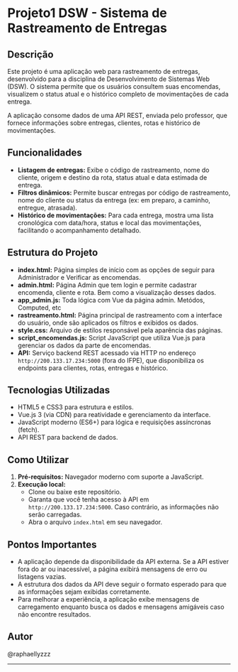 # Projeto1 DSW - Sistema de Rastreamento de Entregas

## Descrição
Este projeto é uma aplicação web para rastreamento de entregas, desenvolvido para a disciplina de Desenvolvimento de Sistemas Web (DSW). O sistema permite que os usuários consultem suas encomendas, visualizem o status atual e o histórico completo de movimentações de cada entrega.

A aplicação consome dados de uma API REST, enviada pelo professor, que fornece informações sobre entregas, clientes, rotas e histórico de movimentações.

## Funcionalidades
- **Listagem de entregas:** Exibe o código de rastreamento, nome do cliente, origem e destino da rota, status atual e data estimada de entrega.
- **Filtros dinâmicos:** Permite buscar entregas por código de rastreamento, nome do cliente ou status da entrega (ex: em preparo, a caminho, entregue, atrasada).
- **Histórico de movimentações:** Para cada entrega, mostra uma lista cronológica com data/hora, status e local das movimentações, facilitando o acompanhamento detalhado.

## Estrutura do Projeto
- **index.html:** Página simples de início com as opções de seguir para Administrador e Verificar as encomendas.
- **admin.html:** Página Admin que tem login e permite cadastrar encomenda, cliente e rota. Bem como a visualização desses dados.
- **app_admin.js:** Toda lógica com Vue da página admin. Metódos, Computed, etc
- **rastreamento.html:** Página principal de rastreamento com a interface do usuário, onde são aplicados os filtros e exibidos os dados.
- **style.css:** Arquivo de estilos responsável pela aparência das páginas.
- **script_encomendas.js:** Script JavaScript que utiliza Vue.js para gerenciar os dados da parte de encomendas.
- **API:** Serviço backend REST acessado via HTTP no endereço `http://200.133.17.234:5000` (fora do IFPE), que disponibiliza os endpoints para clientes, rotas, entregas e histórico.

## Tecnologias Utilizadas
- HTML5 e CSS3 para estrutura e estilos.
- Vue.js 3 (via CDN) para reatividade e gerenciamento da interface.
- JavaScript moderno (ES6+) para lógica e requisições assíncronas (fetch).
- API REST para backend de dados.

## Como Utilizar
1. **Pré-requisitos:** Navegador moderno com suporte a JavaScript.
2. **Execução local:**
   - Clone ou baixe este repositório.
   - Garanta que você tenha acesso à API em `http://200.133.17.234:5000`. Caso contrário, as informações não serão carregadas.
   - Abra o arquivo `index.html` em seu navegador.

## Pontos Importantes
- A aplicação depende da disponibilidade da API externa. Se a API estiver fora do ar ou inacessível, a página exibirá mensagens de erro ou listagens vazias.
- A estrutura dos dados da API deve seguir o formato esperado para que as informações sejam exibidas corretamente.
- Para melhorar a experiência, a aplicação exibe mensagens de carregamento enquanto busca os dados e mensagens amigáveis caso não encontre resultados.

## Autor
@raphaellyzzz

---
